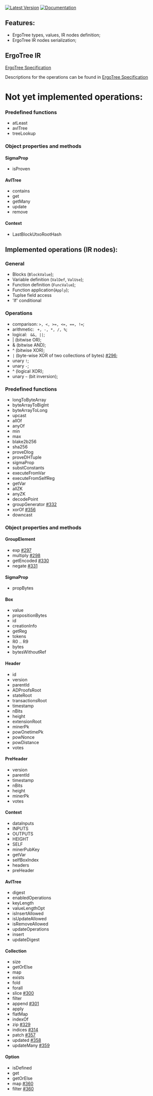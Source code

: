 [![Latest Version](https://img.shields.io/crates/v/ergotree-ir.svg)](https://crates.io/crates/ergotree-ir)
[![Documentation](https://docs.rs/ergotree-ir/badge.svg)](https://docs.rs/crate/ergotree-ir)

## Features:
- ErgoTree types, values, IR nodes definition;
- ErgoTree IR nodes serialization;

## ErgoTree IR

[ErgoTree Specification](https://github.com/ScorexFoundation/sigmastate-interpreter/tree/develop/docs/spec)

Descriptions for the operations can be found in [ErgoTree Specification](https://github.com/ScorexFoundation/sigmastate-interpreter/tree/develop/docs/spec)

# Not yet implemented operations:

### Predefined functions

- atLeast
- avlTree
- treeLookup

### Object properties and methods

#### SigmaProp

- isProven

#### AvlTree 

- contains
- get
- getMany
- update
- remove

#### Context

- LastBlockUtxoRootHash


## Implemented operations (IR nodes): 

### General

- Blocks (`BlockValue`);
- Variable definition (`ValDef`, `ValUse`);
- Function definition (`FuncValue`);
- Function application(`Apply`);
- Tuplse field access
- 'If' conditional

### Operations

- comparison: `>, <, >=, <=, ==, !=`;
- arithmetic: ` +, -, *, /, %`;
- logical: ` &&, ||`;
- | (bitwise OR);
- & (bitwise AND);
- ^ (bitwise XOR);
- `|` (byte-wise XOR of two collections of bytes) [#296](https://github.com/ergoplatform/sigma-rust/issues/296);
- unary `!`;
- unary `-`;
- ^ (logical XOR);
- unary `~` (bit inversion);

### Predefined functions

- longToByteArray
- byteArrayToBigInt
- byteArrayToLong
- upcast
- allOf
- anyOf
- min
- max
- blake2b256
- sha256
- proveDlog
- proveDHTuple
- sigmaProp
- substConstants
- executeFromVar
- executeFromSelfReg
- getVar
- allZK
- anyZK
- decodePoint
- groupGenerator [#332](https://github.com/ergoplatform/sigma-rust/issues/332)
- xorOf [#356](https://github.com/ergoplatform/sigma-rust/issues/356)
- downcast

### Object properties and methods

#### GroupElement

- exp [#297](https://github.com/ergoplatform/sigma-rust/issues/297)
- multiply [#298](https://github.com/ergoplatform/sigma-rust/issues/298)
- getEncoded [#330](https://github.com/ergoplatform/sigma-rust/issues/330)
- negate [#331](https://github.com/ergoplatform/sigma-rust/issues/331)

#### SigmaProp

- propBytes

#### Box

- value
- propositionBytes
- id
- creationInfo
- getReg
- tokens
- R0 .. R9
- bytes
- bytesWithoutRef

#### Header

- id
- version
- parentId
- ADProofsRoot
- stateRoot
- transactionsRoot
- timestamp
- nBits
- height
- extensionRoot
- minerPk
- powOnetimePk
- powNonce
- powDistance
- votes

#### PreHeader

- version
- parentId
- timestamp
- nBits
- height
- minerPk
- votes

#### Context

- dataInputs
- INPUTS
- OUTPUTS
- HEIGHT
- SELF
- minerPubKey
- getVar
- selfBoxIndex
- headers
- preHeader

#### AvlTree 

- digest
- enabledOperations
- keyLength
- valueLengthOpt
- isInsertAllowed
- isUpdateAllowed
- isRemoveAllowed
- updateOperations
- insert
- updateDigest

#### Collection

- size
- getOrElse
- map
- exists
- fold
- forall
- slice [#300](https://github.com/ergoplatform/sigma-rust/issues/300)
- filter
- append [#301](https://github.com/ergoplatform/sigma-rust/issues/301)
- apply
- flatMap
- indexOf
- zip [#329](https://github.com/ergoplatform/sigma-rust/issues/329)
- indices [#314](https://github.com/ergoplatform/sigma-rust/issues/314)
- patch [#357](https://github.com/ergoplatform/sigma-rust/issues/357)
- updated [#358](https://github.com/ergoplatform/sigma-rust/issues/358)
- updateMany [#359](https://github.com/ergoplatform/sigma-rust/issues/359)

#### Option

- isDefined
- get
- getOrElse
- map [#360](https://github.com/ergoplatform/sigma-rust/issues/360)
- filter [#360](https://github.com/ergoplatform/sigma-rust/issues/360)

